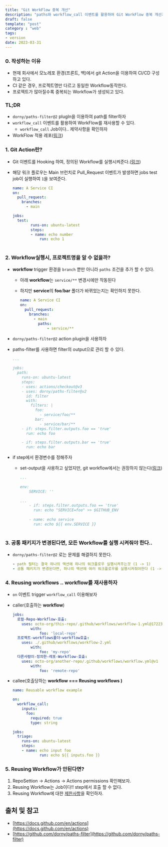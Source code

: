 ```yaml
---
title: "Git WorkFlow 중복 개선"
description: "paths와 workflow_call 이벤트를 활용하여 Git WorkFlow 중복 개선기" 
draft: false 
template: "post"
category : "web"
tags:
- version
date: 2023-03-31
---
```


### 0. 작성하는 이유

- 현재 회사에서 모노레포 환경(프론트, 백)에서  git Action을 이용하여 CI/CD 구성하고 있다.
- CI 같은 경우, 프로젝트명만 다르고 동일한 Workflow동작한다.
- 프로젝트가 많아질수록 중복되는 Workflow가 생성되고 있다.

### TL;DR

- `dorny/paths-filter@2` plugIn을 이용하여 path를 filter하자
- `workflow_call` 이벤트를 활용하여 WorkFlow를 재사용할 수 있다.
    - `workflow_call` Job이다.. 제약사항을 확인하자
- WorkFlow 적용 레포([링크](https://github.com/kode15333/morerepo-setting/tree/main/.github/workflows))

### 1. Git Action란?

- Git 이벤트를 Hooking 하여, 정의된 Workflow를 실행시켜준다.([링크](https://docs.github.com/en/actions/using-workflows/triggering-a-workflow))
- 해당 워크 플로우는 Main 브런치로 Pull_Request 이벤트가 발생하면 jobs test job이 실행하여 `1`을 보여준다.

    ```yaml
    name: A Service CI
    on:
      pull_request:
        branches:
          - main
    
    jobs:
      test:
    		runs-on: ubuntu-latest
    		steps:
    		- name: echo number
    			run: echo 1
    		    
    ```


### 2.  Workflow실행시, 프로젝트명을 알 수 없을까?

- **workflow** trigger 환경을 `branch` 뿐만 아니라 `paths` 조건을 추가 할 수 있다.
    - 아래 **workflow**는 `service/**` 변경시에만 작동된다
    - 하지만 **service**의 **foo**/**bar** 폴더가 바뀌었는지는 확인하지 못한다.

        ```yaml
        name: A Service CI
        on:
          pull_request:
            branches:
              - main
        		paths:
        			- service/**
        ```

- `dorny/paths-filter@2` action plugin을 사용하자
- paths-filter를 사용하면 filter의 output으로 관리 할 수 있다.

    ```yaml
    ...
        
    jobs:
      path:
        runs-on: ubuntu-latest
        steps:
        - uses: actions/checkout@v3
        - uses: dorny/paths-filter@v2
          id: filter
          with:
            filters: |
              foo:
                - service/foo/**
              bar:
                - service/bar/**
        - if: steps.filter.outputs.foo == 'true'
          run: echo foo
    
        - if: steps.filter.outputs.bar == 'true'
          run: echo bar
    ```

- if step에서 환경변수를 정해주자
    - set-output을 사용하고 싶었지만, git workflow에서는 권장하지 않는다([링크](https://github.blog/changelog/2022-10-11-github-actions-deprecating-save-state-and-set-output-commands/))

        ```yaml
        ...
            
        env:
            SERVICE: ''
            
        ...
            - if: steps.filter.outputs.foo == 'true'
              run: echo "SERVICE=foo" >> $GITHUB_ENV
            
            - name: echo service
              run: echo ${{ env.SERVICE }}
            
        ```


### 3. 공통 패키지가 변경된다면, 모든 Workflow를 실행 시켜줘야 한다..
    
- `dorny/paths-filter@2` 로는 문제를 해결하지 못한다. 
    ```yaml
    - path 필터는 결국 하나의 액션에 하나의 워크플로우 실행시켜주는것 (1 -> 1)
    - 공통 패키지가 변경된다면, 하나의 액션에 여러 워크플로우를 실행시켜줘야한다 (1 -> N)
    ```
        
    
### 4. **Reusing workflows .. workflow를 재사용하자**
    
- `on` 이벤트 trigger `workflow_call` 이용해보자
- caller(호출하는 **workflow**)
    
    ```yaml
    jobs:
      로컬-Repo-Workflow-호출:
        uses: octo-org/this-repo/.github/workflows/workflow-1.yml@172239021f7ba04fe7327647b213799853a9eb89
            with:
                foo: 'local-repo'
      프로젝트-workflows폴더-workflow호출:
        uses: ./.github/workflows/workflow-2.yml
            with:
                foo: 'my-repo'
      다른사람이-정의한-레포-Workflow-호출:
        uses: octo-org/another-repo/.github/workflows/workflow.yml@v1
            with:
                foo: 'remote-repo'
    ```
    
- callee(호출당하는 **workflow === Reusing workflows )**
    
    ```yaml
    name: Reusable workflow example
    
    on:
      workflow_call:
        inputs:
          foo:
            required: true
            type: string
    
    jobs:
      triage:
        runs-on: ubuntu-latest
        steps:
        - name: echo input foo
                run: echo ${{ inputs.foo }}
    ```
        
    
### 5. **Reusing Workflow가 안된다면?**

1. RepoSettion → Actions → Actions permissions 확인해보자.
2. Reusing Workflow는 Job이다!! step에서 호출 할 수 없다.
3. Reusing Workflow에 대한 [제한사항](https://docs.github.com/en/actions/using-workflows/reusing-workflows#limitations)을 확인하자.

## 출처 및 참고
- [https://docs.github.com/en/actions](https://docs.github.com/en/actions)
- [https://github.com/dorny/paths-filter](https://github.com/dorny/paths-filter)
